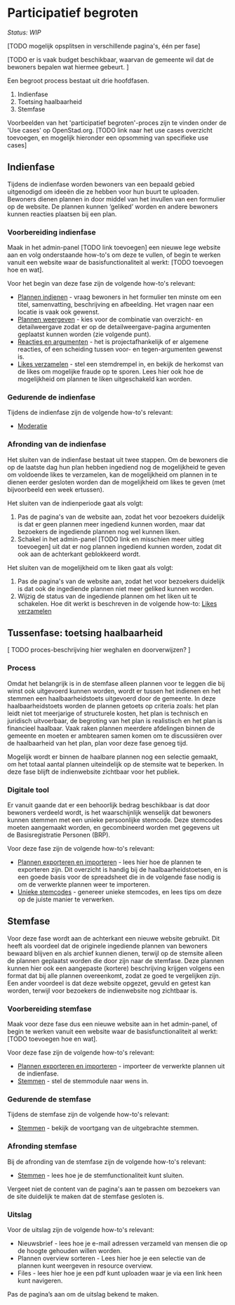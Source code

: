 # Participatief begroten

_Status: WIP_

[TODO mogelijk opsplitsen in verschillende pagina's, één per fase]

[TODO er is vaak budget beschikbaar, waarvan de gemeente wil dat de bewoners bepalen wat hiermee gebeurt. ]

Een begroot process bestaat uit drie hoofdfasen.
1. Indienfase 
2. Toetsing haalbaarheid 
3. Stemfase

Voorbeelden van het 'participatief begroten'-proces zijn te vinden onder de 'Use cases' op OpenStad.org. [TODO link naar het use cases overzicht toevoegen, en mogelijk hieronder een opsomming van specifieke use cases]


## Indienfase

Tijdens de indienfase worden bewoners van een bepaald gebied uitgenodigd om ideeën die ze hebben voor hun buurt te uploaden. Bewoners dienen plannen in door middel van het invullen van een formulier op de website. De plannen kunnen ‘geliked’ worden en andere bewoners kunnen reacties plaatsen bij een plan. 


### Voorbereiding indienfase

Maak in het admin-panel [TODO link toevoegen] een nieuwe lege website aan en volg onderstaande how-to's om deze te vullen, of begin te werken vanuit een website waar de basisfunctionaliteit al werkt: [TODO toevoegen hoe en wat].

Voor het begin van deze fase zijn de volgende how-to's relevant:
* [Plannen indienen](../manual/how-tos/upload-ideas.md) - vraag bewoners in het formulier ten minste om een titel, samenvatting, beschrijving en afbeelding. Het vragen naar een locatie is vaak ook gewenst.
* [Plannen weergeven](../manual/how-tos/show-ideas.md) - kies voor de combinatie van overzicht- en detailweergave zodat er op de detailweergave-pagina argumenten geplaatst kunnen worden (zie volgende punt).
* [Reacties en argumenten](../manual/how-tos/arguments.md) - het is projectafhankelijk of er algemene reacties, of een scheiding tussen voor- en tegen-argumenten gewenst is.
* [Likes verzamelen](../manual/how-tos/like-ideas.md) - stel een stemdrempel in, en bekijk de herkomst van de likes om mogelijke fraude op te sporen. Lees hier ook hoe de mogelijkheid om plannen te liken uitgeschakeld kan worden.

### Gedurende de indienfase

Tijdens de indienfase zijn de volgende how-to's relevant:
* [Moderatie](../manual/how-tos/moderation.md)

### Afronding van de indienfase

Het sluiten van de indienfase bestaat uit twee stappen. Om de bewoners die op de laatste dag hun plan hebben ingediend nog de mogelijkheid te geven om voldoende likes te verzamelen, kan de mogelijkheid om plannen in te dienen eerder gesloten worden dan de mogelijkheid om likes te geven (met bijvoorbeeld een week ertussen).

Het sluiten van de indienperiode gaat als volgt:
1. Pas de pagina's van de website aan, zodat het voor bezoekers duidelijk is dat er geen plannen meer ingediend kunnen worden, maar dat bezoekers de ingediende plannen nog wel kunnen liken.
2. Schakel in het admin-panel [TODO link en misschien meer uitleg toevoegen] uit dat er nog plannen ingediend kunnen worden, zodat dit ook aan de achterkant geblokkeerd wordt.

Het sluiten van de mogelijkheid om te liken gaat als volgt:
1. Pas de pagina's van de website aan, zodat het voor bezoekers duidelijk is dat ook de ingediende plannen niet meer geliked kunnen worden.
2. Wijzig de status van de ingediende plannen om het liken uit te schakelen. Hoe dit werkt is beschreven in de volgende how-to: [Likes verzamelen](../manual/how-tos/like-ideas.md)

## Tussenfase: toetsing haalbaarheid

[ TODO proces-beschrijving hier weghalen en doorverwijzen? ]


### Process

Omdat het belangrijk is in de stemfase alleen plannen voor te leggen die bij winst ook uitgevoerd kunnen worden, wordt er tussen het indienen en het stemmen een haalbaarheidstoets uitgevoerd door de gemeente. In deze haalbaarheidstoets worden de plannen getoets op criteria zoals: het plan leidt niet tot meerjarige of structurele kosten, het plan is technisch en juridisch uitvoerbaar, de begroting van het plan is realistisch en het plan is financieel haalbaar. Vaak raken plannen meerdere afdelingen binnen de gemeente en moeten er ambtearen samen komen om te discussiëren over de haalbaarheid van het plan, plan voor deze fase genoeg tijd. 

Mogelijk wordt er binnen de haalbare plannen nog een selectie gemaakt, om het totaal aantal plannen uiteindelijk op de stemsite wat te beperken. In deze fase blijft de indienwebsite zichtbaar voor het publiek. 


### Digitale tool

Er vanuit gaande dat er een behoorlijk bedrag beschikbaar is dat door bewoners verdeeld wordt, is het waarschijnlijk wenselijk dat bewoners kunnen stemmen met een unieke persoonlijke stemcode. Deze stemcodes moeten aangemaakt worden, en gecombineerd worden met gegevens uit de Basisregistratie Personen (BRP).

Voor deze fase zijn de volgende how-to's relevant:
* [Plannen exporteren en importeren](manual/how-tos/importing-plans.md) - lees hier hoe de plannen te exporteren zijn. Dit overzicht is handig bij de haalbaarheidstoetsen, en is een goede basis voor de spreadsheet die in de volgende fase nodig is om de verwerkte plannen weer te importeren.
* [Unieke stemcodes](manual/how-tos/voting-codes.md) - genereer unieke stemcodes, en lees tips om deze op de juiste manier te verwerken.

## Stemfase
Voor deze fase wordt aan de achterkant een nieuwe website gebruikt. Dit heeft als voordeel dat de originele ingediende plannen van bewoners bewaard blijven en als archief kunnen dienen, terwijl op de stemsite alleen de plannen geplaatst worden die door zijn naar de stemfase. Deze plannen kunnen hier ook een aangepaste (kortere) beschrijving krijgen volgens een format dat bij alle plannen overeenkomt, zodat ze goed te vergelijken zijn. Een ander voordeel is dat deze website opgezet, gevuld en getest kan worden, terwijl voor bezoekers de indienwebsite nog zichtbaar is.

### Voorbereiding stemfase

Maak voor deze fase dus een nieuwe website aan in het admin-panel, of begin te werken vanuit een website waar de basisfunctionaliteit al werkt: [TODO toevoegen hoe en wat].

Voor deze fase zijn de volgende how-to's relevant:
* [Plannen exporteren en importeren](manual/how-tos/importing-plans.md) - importeer de verwerkte plannen uit de indienfase.
* [Stemmen](manual/how-tos/voting.md) - stel de stemmodule naar wens in.

### Gedurende de stemfase

Tijdens de stemfase zijn de volgende how-to's relevant:
* [Stemmen](manual/how-tos/voting.md) - bekijk de voortgang van de uitgebrachte stemmen.

### Afronding stemfase

Bij de afronding van de stemfase zijn de volgende how-to's relevant:
* [Stemmen](manual/how-tos/voting.md) - lees hoe je de stemfunctionaliteit kunt sluiten.

Vergeet niet de content van de pagina's aan te passen om bezoekers van de site duidelijk te maken dat de stemfase gesloten is.

### Uitslag

Voor de uitslag zijn de volgende how-to's relevant:

*   Nieuwsbrief - lees hoe je e-mail adressen verzameld van mensen die op de hoogte gehouden willen worden.
*   Plannen overview sorteren - Lees hier hoe je een selectie van de plannen kunt weergeven in resource overview. 
*   Files - lees hier hoe je een pdf kunt uploaden waar je via een link heen kunt navigeren. 

Pas de pagina’s aan om de uitslag bekend te maken.